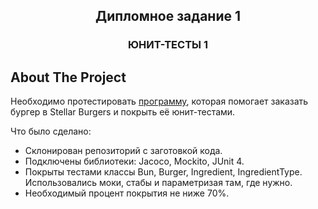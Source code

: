   <h2 align="center">Дипломное задание 1</h2>
  <h3 align="center">ЮНИТ-ТЕСТЫ 1</h3>




<!-- ABOUT THE PROJECT -->
## About The Project


Необходимо протестировать [программу](https://stellarburgers.nomoreparties.site/), которая помогает заказать бургер в Stellar Burgers и покрыть её юнит-тестами.

Что было сделано:
* Склонирован репозиторий с заготовкой кода.
* Подключены библиотеки: Jacoco, Mockito, JUnit 4.
* Покрыты тестами классы Bun, Burger, Ingredient, IngredientType. Использовались моки, стабы и параметризая там, где нужно.
* Необходимый процент покрытия  не ниже 70%.

